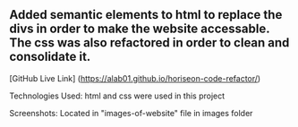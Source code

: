 # <horiseon-code-refactor>

## Added semantic elements to html to replace the divs in order to make the website accessable. The css was also refactored in order to clean and consolidate it.

[GitHub Live Link] (https://alab01.github.io/horiseon-code-refactor/)

Technologies Used: html and css were used in this project

Screenshots: Located in "images-of-website" file in images folder



